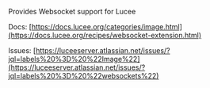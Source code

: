 Provides Websocket support for Lucee

Docs: [https://docs.lucee.org/categories/image.html](https://docs.lucee.org/recipes/websocket-extension.html)

Issues: [https://luceeserver.atlassian.net/issues/?jql=labels%20%3D%20%22Image%22](https://luceeserver.atlassian.net/issues/?jql=labels%20%3D%20%22websockets%22)
